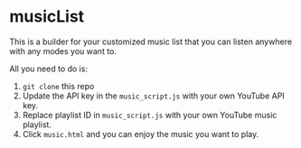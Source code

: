 # musicList

This is a builder for your customized music list that you can listen anywhere with any modes you want to. 

All you need to do is:

1. ``git clone`` this repo
2. Update the API key in the ``music_script.js`` with your own YouTube API key.
3. Replace playlist ID in ``music_script.js`` with your own YouTube music playlist.
4. Click ``music.html`` and you can enjoy the music you want to play.